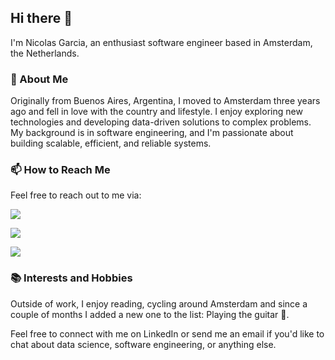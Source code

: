 ## Hi there 👋

I'm Nicolas Garcia, an enthusiast software engineer based in Amsterdam, the Netherlands.


### 🌟 About Me 

Originally from Buenos Aires, Argentina, I moved to Amsterdam three years ago and fell in love with the country and lifestyle. I enjoy exploring new technologies and developing data-driven solutions to complex problems. My background is in software engineering, and I'm passionate about building scalable, efficient, and reliable systems.


### 📫 How to Reach Me

Feel free to reach out to me via:

<p><a href="mailto:a.nicolasgar@gmail.com">
  <img src="https://img.shields.io/badge/Gmail-D14836?style=for-the-badge&logo=gmail&logoColor=white"/>
<a/>
<p><a href="https://www.linkedin.com/in/anicolasgarcia/">
  <img src="https://img.shields.io/badge/LinkedIn-0077B5?style=for-the-badge&logo=linkedin&logoColor=white"/>
<a/>
<p><a href="https://nicolasgarcia.com.ar">
  <img src="https://img.shields.io/badge/website-000000?style=for-the-badge&logo=About.me&logoColor=white"/>
<a/>
  

### 📚 Interests and Hobbies
  
Outside of work, I enjoy reading, cycling around Amsterdam and since a couple of months I added a new one to the list: Playing the guitar 🎸.

Feel free to connect with me on LinkedIn or send me an email if you'd like to chat about data science, software engineering, or anything else.

